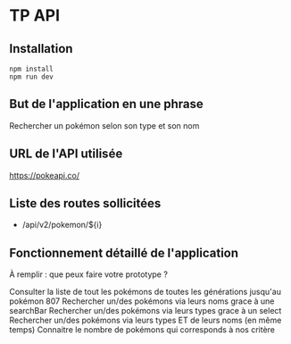 # TP API

## Installation

```
npm install
npm run dev
```

## But de l'application en une phrase

Rechercher un pokémon selon son type et son nom

## URL de l'API utilisée

https://pokeapi.co/

## Liste des routes sollicitées

- /api/v2/pokemon/${i}

## Fonctionnement détaillé de l'application

À remplir : que peux faire votre prototype ?

Consulter la liste de tout les pokémons de toutes les générations jusqu'au pokémon 807
Rechercher un/des pokémons via leurs noms grace à une searchBar
Rechercher un/des pokémons via leurs types grace à un select 
Rechercher un/des pokémons via leurs types ET de leurs noms (en même temps) 
Connaitre le nombre de pokémons qui corresponds à nos critère

